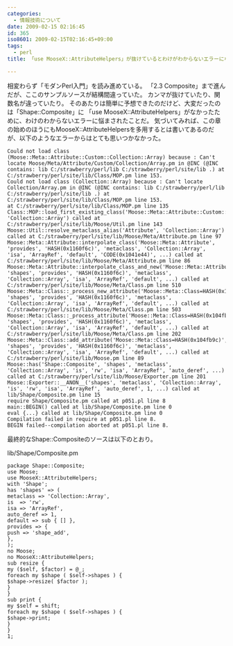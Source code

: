 ```yaml
---
categories:
  - 情報技術について
date: 2009-02-15 02:16:45
id: 365
iso8601: 2009-02-15T02:16:45+09:00
tags:
  - perl
title: 「use MooseX::AttributeHelpers」が抜けているとわけがわからないエラーになる件

---
```


相変わらず「モダンPerl入門」を読み進めている。
「2.3 Composite」まで進んだが、ここのサンプルソースが結構間違っていた。
カンマが抜けていたり、関数名が違っていたり。
そのあたりは簡単に予想できたのだけど、大変だったのは「Shape::Composite」に
「use MooseX::AttributeHelpers」がなかったために、わけのわからないエラーに悩まされたことだ。
気づいてみれば、この章の始めのほうにもMooseX::AttributeHelpersを多用するとは書いてあるのだが、以下のようなエラーからはとても思いつかなかった。
<pre><code>Could not load class (Moose::Meta::Attribute::Custom::Collection::Array) because : Can't locate Moose/Meta/Attribute/Custom/Collection/Array.pm in @INC (@INC contains: lib C:/strawberry/perl/lib C:/strawberry/perl/site/lib .) at C:/strawberry/perl/site/lib/Class/MOP.pm line 153.
Could not load class (Collection::Array) because : Can't locate Collection/Array.pm in @INC (@INC contains: lib C:/strawberry/perl/lib C:/strawberry/perl/site/lib .) at C:/strawberry/perl/site/lib/Class/MOP.pm line 153.
at C:/strawberry/perl/site/lib/Class/MOP.pm line 135
Class::MOP::load_first_existing_class('Moose::Meta::Attribute::Custom::Collection::Array', 'Collection::Array') called at C:/strawberry/perl/site/lib/Moose/Util.pm line 143
Moose::Util::resolve_metaclass_alias('Attribute', 'Collection::Array') called at C:/strawberry/perl/site/lib/Moose/Meta/Attribute.pm line 97
Moose::Meta::Attribute::interpolate_class('Moose::Meta::Attribute', 'provides', 'HASH(0x1160f6c)', 'metaclass', 'Collection::Array', 'isa', 'ArrayRef', 'default', 'CODE(0x1041e44)', ...) called at C:/strawberry/perl/site/lib/Moose/Meta/Attribute.pm line 86
Moose::Meta::Attribute::interpolate_class_and_new('Moose::Meta::Attribute', 'shapes', 'provides', 'HASH(0x1160f6c)', 'metaclass', 'Collection::Array', 'isa', 'ArrayRef', 'default', ...) called at C:/strawberry/perl/site/lib/Moose/Meta/Class.pm line 510
Moose::Meta::Class::_process_new_attribute('Moose::Meta::Class=HASH(0x104fb9c)', 'shapes', 'provides', 'HASH(0x1160f6c)', 'metaclass', 'Collection::Array', 'isa', 'ArrayRef', 'default', ...) called at C:/strawberry/perl/site/lib/Moose/Meta/Class.pm line 503
Moose::Meta::Class::_process_attribute('Moose::Meta::Class=HASH(0x104fb9c)', 'shapes', 'provides', 'HASH(0x1160f6c)', 'metaclass', 'Collection::Array', 'isa', 'ArrayRef', 'default', ...) called at C:/strawberry/perl/site/lib/Moose/Meta/Class.pm line 202
Moose::Meta::Class::add_attribute('Moose::Meta::Class=HASH(0x104fb9c)', 'shapes', 'provides', 'HASH(0x1160f6c)', 'metaclass', 'Collection::Array', 'isa', 'ArrayRef', 'default', ...) called at C:/strawberry/perl/site/lib/Moose.pm line 89
Moose::has('Shape::Composite', 'shapes', 'metaclass', 'Collection::Array', 'is', 'rw', 'isa', 'ArrayRef', 'auto_deref', ...) called at C:/strawberry/perl/site/lib/Moose/Exporter.pm line 201
Moose::Exporter::__ANON__('shapes', 'metaclass', 'Collection::Array', 'is', 'rw', 'isa', 'ArrayRef', 'auto_deref', 1, ...) called at lib/Shape/Composite.pm line 15
require Shape/Composite.pm called at p051.pl line 8
main::BEGIN() called at lib/Shape/Composite.pm line 0
eval {...} called at lib/Shape/Composite.pm line 0
Compilation failed in require at p051.pl line 8.
BEGIN failed--compilation aborted at p051.pl line 8.
</code></pre>
最終的なShape::Compositeのソースは以下のとおり。


lib/Shape/Composite.pm
<pre><code>package Shape::Composite;
use Moose;
use MooseX::AttributeHelpers;
with 'Shape';
has 'shapes' =&#62; (
metaclass =&#62; 'Collection::Array',
is  =&#62; 'rw',
isa =&#62; 'ArrayRef',
auto_deref =&#62; 1,
default =&#62; sub { [] },
provides =&#62; {
push =&#62; 'shape_add',
},
);
no Moose;
no MooseX::AttributeHelpers;
sub resize {
my (&#36;self, &#36;factor) = @_;
foreach my &#36;shape ( &#36;self-&#62;shapes ) {
&#36;shape-&#62;resize( &#36;factor );
}
}
sub print {
my &#36;self = shift;
foreach my &#36;shape ( &#36;self-&#62;shapes ) {
&#36;shape-&#62;print;
}
}
1;
</code></pre>
    	
